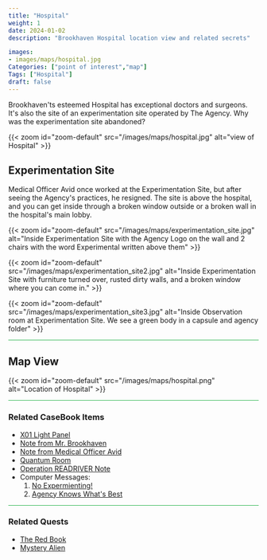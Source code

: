 ```yaml
---
title: "Hospital"
weight: 1
date: 2024-01-02
description: "Brookhaven Hospital location view and related secrets"

images:
- images/maps/hospital.jpg
Categories: ["point of interest","map"]
Tags: ["Hospital"]
draft: false
--- 
```



Brookhaven'ts esteemed Hospital has exceptional doctors and surgeons. It's also the site of an experimentation site operated by The Agency. Why was the experimentation site abandoned?

{{< zoom id="zoom-default" src="/images/maps/hospital.jpg" alt="view of Hospital" >}}


## Experimentation Site

Medical Officer Avid once worked at the Experimentation Site, but after seeing the Agency's practices, he resigned. The site is above the hospital, and you can get inside through a broken window outside or a broken wall in the hospital's main lobby.


{{< zoom id="zoom-default" src="/images/maps/experimentation_site.jpg" alt="Inside Experimentation Site with the Agency Logo on the wall and 2 chairs with the word Experimental written above them" >}}

{{< zoom id="zoom-default" src="/images/maps/experimentation_site2.jpg" alt="Inside Experimentation Site with furniture turned over, rusted dirty walls, and a broken window where you can come in." >}}

{{< zoom id="zoom-default" src="/images/maps/experimentation_site3.jpg" alt="Inside Observation room at Experimentation Site. We see a green body in a capsule and agency folder" >}}



<hr style="background-color: #28b44c" size=8>

## Map View

{{< zoom id="zoom-default" src="/images/maps/hospital.png" alt="Location of Hospital" >}}


<hr style="background-color: #28b44c" size=8>

### Related CaseBook Items

- [X01 Light Panel](/casebook/light_panel/#x01)
- [Note from Mr. Brookhaven](/casebook/notes/mrbrookhaven/#crystals-for-good-or-bad)
- [Note from Medical Officer Avid](/casebook/notes/other/#military-rp-home)
- [Quantum Room](/casebook/quantum/)
- [Operation READRIVER Note](/casebook/notes/other/#operation-redriver)
- Computer Messages:
    1. [No Expermienting!](/casebook/computer/agency/#no-experimenting)
    1. [Agency Knows What's Best](/casebook/computer/agency/#agency-knows-whats-best)

<hr style="background-color: #28b44c" size=8>

### Related Quests

- [The Red Book](/lore/special_tools/#the-red-book)
- [Mystery Alien](/lore/quests/#mystery-alien)